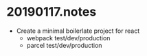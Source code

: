 # 20190117.notes

- Create a minimal boilerlate project for react
  - webpack test/dev/production
  - parcel test/dev/production